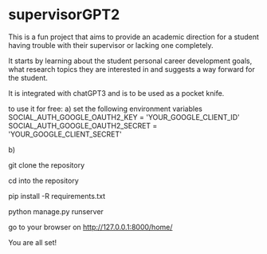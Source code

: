 # supervisorGPT2

This is a fun project that aims to provide an academic direction for a student having trouble with their supervisor or lacking one completely.

It starts by learning about the student personal career development goals, what research topics they are interested in and suggests a way forward for the student.

It is integrated with chatGPT3 and is to be used as a pocket knife.

to use it for free:
a) set the following environment variables
SOCIAL_AUTH_GOOGLE_OAUTH2_KEY = 'YOUR_GOOGLE_CLIENT_ID'
SOCIAL_AUTH_GOOGLE_OAUTH2_SECRET = 'YOUR_GOOGLE_CLIENT_SECRET'


b)

git clone the repository

cd into the repository

pip install -R requirements.txt

python manage.py runserver

go to your browser on http://127.0.0.1:8000/home/

You are all set!
